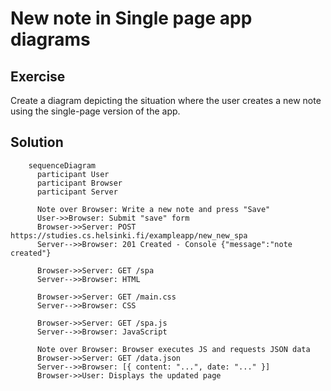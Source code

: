 <h1>New note in Single page app diagrams</h1>

<h2>Exercise</h2>
<p>Create a diagram depicting the situation where the user creates a new note using the single-page version of the app.</p>

<h2>Solution</h2>

```mermaid
    sequenceDiagram
      participant User
      participant Browser
      participant Server

      Note over Browser: Write a new note and press "Save"
      User->>Browser: Submit "save" form
      Browser->>Server: POST https://studies.cs.helsinki.fi/exampleapp/new_new_spa
      Server-->>Browser: 201 Created - Console {"message":"note created"}

      Browser->>Server: GET /spa
      Server-->>Browser: HTML

      Browser->>Server: GET /main.css
      Server-->>Browser: CSS

      Browser->>Server: GET /spa.js
      Server-->>Browser: JavaScript

      Note over Browser: Browser executes JS and requests JSON data
      Browser->>Server: GET /data.json
      Server-->>Browser: [{ content: "...", date: "..." }]
      Browser->>User: Displays the updated page
```
